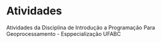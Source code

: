 # Atividades
Atividades da Disciplina de Introdução a Programação Para Geoprocessamento - Esppecialização UFABC
